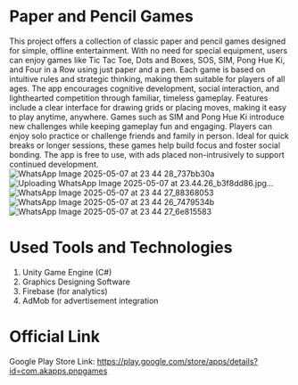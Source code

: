 # Paper and Pencil Games
This project offers a collection of classic paper and pencil games designed for simple, offline entertainment. With no need for special equipment, users can enjoy games like Tic Tac Toe, Dots and Boxes, SOS, SIM, Pong Hue Ki, and Four in a Row using just paper and a pen. Each game is based on intuitive rules and strategic thinking, making them suitable for players of all ages. The app encourages cognitive development, social interaction, and lighthearted competition through familiar, timeless gameplay. Features include a clear interface for drawing grids or placing moves, making it easy to play anytime, anywhere. Games such as SIM and Pong Hue Ki introduce new challenges while keeping gameplay fun and engaging. Players can enjoy solo practice or challenge friends and family in person. Ideal for quick breaks or longer sessions, these games help build focus and foster social bonding. The app is free to use, with ads placed non-intrusively to support continued development.
![WhatsApp Image 2025-05-07 at 23 44 28_737bb30a](https://github.com/user-attachments/assets/99920e2a-db0a-402b-b16a-6aef1150c192)
![Uploading WhatsApp Image 2025-05-07 at 23.44.26_b3f8dd86.jpg…]()
![WhatsApp Image 2025-05-07 at 23 44 27_88368053](https://github.com/user-attachments/assets/955071e1-f930-4fcc-9855-171762001983)
![WhatsApp Image 2025-05-07 at 23 44 26_7479534b](https://github.com/user-attachments/assets/4692370f-b2c4-45d3-8bd5-79701a926184)
![WhatsApp Image 2025-05-07 at 23 44 27_6e815583](https://github.com/user-attachments/assets/134fef8f-0021-4955-83dc-b74b3f7714de)


# Used Tools and Technologies
1. Unity Game Engine (C#)
2. Graphics Designing Software
3. Firebase (for analytics)
4. AdMob for advertisement integration

# Official Link
Google Play Store Link: https://play.google.com/store/apps/details?id=com.akapps.pnpgames
